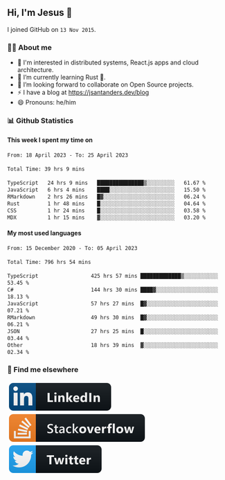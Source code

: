 ## Hi, I'm Jesus 👋

I joined GitHub on `13 Nov 2015`.

<!-- Talking about you -->

### 👨‍💻 About me

- 👦 I'm interested in distributed systems, React.js apps and cloud architecture.
- 🌱 I’m currently learning Rust 🦀.
- 👯 I’m looking forward to collaborate on Open Source projects.
- ⚡️ I have a blog at <https://jsantanders.dev/blog>
- 😄 Pronouns: he/him

### 📊 Github Statistics

#### This week I spent my time on

<!--START_SECTION:weekly-->

```text
From: 18 April 2023 - To: 25 April 2023

Total Time: 39 hrs 9 mins

TypeScript   24 hrs 9 mins   ███████████████▒░░░░░░░░░   61.67 %
JavaScript   6 hrs 4 mins    ████░░░░░░░░░░░░░░░░░░░░░   15.50 %
RMarkdown    2 hrs 26 mins   █▓░░░░░░░░░░░░░░░░░░░░░░░   06.24 %
Rust         1 hr 48 mins    █░░░░░░░░░░░░░░░░░░░░░░░░   04.64 %
CSS          1 hr 24 mins    █░░░░░░░░░░░░░░░░░░░░░░░░   03.58 %
MDX          1 hr 15 mins    ▓░░░░░░░░░░░░░░░░░░░░░░░░   03.20 %
```

<!--END_SECTION:weekly-->

#### My most used languages

<!--START_SECTION:alltime-->

```text
From: 15 December 2020 - To: 05 April 2023

Total Time: 796 hrs 54 mins

TypeScript                 425 hrs 57 mins █████████████▒░░░░░░░░░░░   53.45 %
C#                         144 hrs 30 mins ████▓░░░░░░░░░░░░░░░░░░░░   18.13 %
JavaScript                 57 hrs 27 mins  █▓░░░░░░░░░░░░░░░░░░░░░░░   07.21 %
RMarkdown                  49 hrs 30 mins  █▓░░░░░░░░░░░░░░░░░░░░░░░   06.21 %
JSON                       27 hrs 25 mins  █░░░░░░░░░░░░░░░░░░░░░░░░   03.44 %
Other                      18 hrs 39 mins  ▓░░░░░░░░░░░░░░░░░░░░░░░░   02.34 %
```

<!--END_SECTION:alltime-->

### 📢 Find me elsewhere

<p>
  <a target="_blank" href="https://linkedin.com/in/jsantanders">
    <img src="https://github.com/jsantanders/jsantanders/blob/master/img/linkedin.svg" alt="LinkedIn" style="vertical-align:top; margin:4px">
  </a>
  
  <a target="_blank" href="https://stackoverflow.com/users/7318331/jesus-santander">
    <img src="https://github.com/jsantanders/jsantanders/blob/master/img/stackoverflow.svg" alt="StackOverflow" style="vertical-align:top; margin:4px">
  </a>
  
  <a target="_blank" href="http://twitter.com/jsantanders">
    <img src="https://github.com/jsantanders/jsantanders/blob/master/img/twitter.svg" alt="Twitter" style="vertical-align:top; margin:4px">
  </a>
</p>
